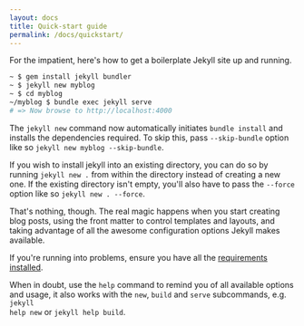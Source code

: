 ```yaml
---
layout: docs
title: Quick-start guide
permalink: /docs/quickstart/
---
```


For the impatient, here's how to get a boilerplate Jekyll site up and running.

```sh
~ $ gem install jekyll bundler
~ $ jekyll new myblog
~ $ cd myblog
~/myblog $ bundle exec jekyll serve
# => Now browse to http://localhost:4000
```

The `jekyll new` command now automatically initiates `bundle install` and installs the dependencies required. To skip this, pass `--skip-bundle` option like so `jekyll new myblog --skip-bundle`.

If you wish to install jekyll into an existing directory, you can do so by running `jekyll new .` from within the directory instead of creating a new one. If the existing directory isn't empty, you'll also have to pass the `--force` option like so `jekyll new . --force`.

That's nothing, though. The real magic happens when you start creating blog
posts, using the front matter to control templates and layouts, and taking
advantage of all the awesome configuration options Jekyll makes available.

If you're running into problems, ensure you have all the [requirements
installed][Installation].

When in doubt, use the <code>help</code> command to remind you of all available options and usage, it also works with the <code>new</code>, <code>build</code> and <code>serve</code> subcommands, e.g. <code>jekyll help new</code> or <code>jekyll help build</code>.

[Installation]: /docs/installation/
